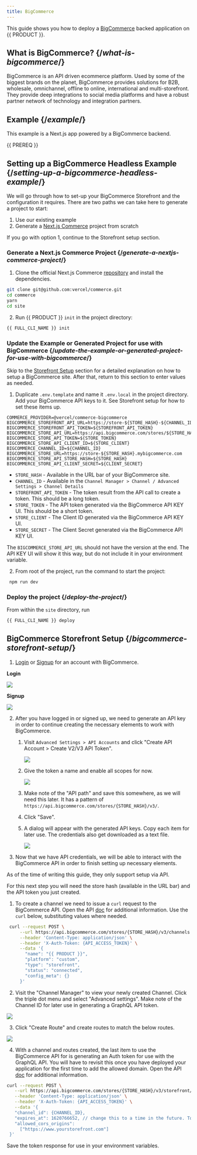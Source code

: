 ```yaml
---
title: BigCommerce
---
```


This guide shows you how to deploy a [BigCommerce](https://www.bigcommerce.com/) backed application on {{ PRODUCT }}.

## What is BigCommerce? {/*what-is-bigcommerce*/}

BigCommerce is an API driven ecommerce platform. Used by some of the biggest brands on the planet, BigCommerce provides solutions for B2B, wholesale, omnichannel, offline to online, international and multi-storefront. They provide deep integrations to social media platforms and have a robust partner network of technology and integration partners.

## Example {/*example*/}

This example is a Next.js app powered by a BigCommerce backend.

<ExampleButtons
  title="BigCommerce"
  siteUrl="https://layer0-docs-layer0-nextjs-commerce-default.layer0-limelight.link"
  repoUrl="https://github.com/edgio-docs/edgio-nextjs-commerce-example"
  deployFromRepo />

{{ PREREQ }}

## Setting up a BigCommerce Headless Example {/*setting-up-a-bigcommerce-headless-example*/}

We will go through how to set-up your BigCommerce Storefront and the configuration it requires. There are two paths we can take here to generate a project to start:

1. Use our existing example
2. Generate a [Next.js Commerce](https://nextjs.org/commerce) project from scratch

If you go with option 1, continue to the Storefront setup section.

### Generate a Next.js Commerce Project {/*generate-a-nextjs-commerce-project*/}

1. Clone the official Next.js Commerce [repository](https://github.com/vercel/commerce) and install the dependencies.

```bash
git clone git@github.com:vercel/commerce.git
cd commerce
yarn
cd site
```

2. Run {{ PRODUCT }} `init` in the project directory:

```bash
{{ FULL_CLI_NAME }} init
```

### Update the Example or Generated Project for use with BigCommerce {/*update-the-example-or-generated-project-for-use-with-bigcommerce*/}

Skip to the [Storefront Setup](#bigcommerce-storefront-setup) section for a detailed explanation on how to setup a BigCommerce site. After that, return to this section to enter values as needed.

1. Duplicate `.env.template` and name it `.env.local` in the project directory. Add your BigCommerce API keys to it. See Storefront setup for how to set these items up.

```.env
COMMERCE_PROVIDER=@vercel/commerce-bigcommerce
BIGCOMMERCE_STOREFRONT_API_URL=https://store-${STORE_HASH}-${CHANNEL_ID}.mybigcommerce.com/graphql
BIGCOMMERCE_STOREFRONT_API_TOKEN=${STOREFRONT_API_TOKEN}
BIGCOMMERCE_STORE_API_URL=https://api.bigcommerce.com/stores/${STORE_HASH}
BIGCOMMERCE_STORE_API_TOKEN=${STORE_TOKEN}
BIGCOMMERCE_STORE_API_CLIENT_ID=${STORE_CLIENT}
BIGCOMMERCE_CHANNEL_ID=${CHANNEL_ID}
BIGCOMMERCE_STORE_URL=https://store-${STORE_HASH}.mybigcommerce.com
BIGCOMMERCE_STORE_API_STORE_HASH=${STORE_HASH}
BIGCOMMERCE_STORE_API_CLIENT_SECRET=${CLIENT_SECRET}
```

- `STORE_HASH` - Available in the URL bar of your BigCommerce site.
- `CHANNEL_ID` - Available in the `Channel Manager > Channel / Advanced Settings > Channel Details`
- `STOREFRONT_API_TOKEN` - The token result from the API call to create a token. This should be a long token.
- `STORE_TOKEN` - The API token generated via the BigCommerce API KEY UI. This should be a short token.
- `STORE_CLIENT` - The Client ID generated via the BigCommerce API KEY UI.
- `STORE_SECRET` - The Client Secret generated via the BigCommerce API KEY UI.

<Callout type="info">

  The `BIGCOMMERCE_STORE_API_URL` should not have the version at the end. The
  API KEY UI will show it this way, but do not include it in your environment
  variable.

</Callout>

2. From root of the project, run the command to start the project:

```bash
 npm run dev
```

### Deploy the project {/*deploy-the-project*/}

From within the `site` directory, run

```bash
{{ FULL_CLI_NAME }} deploy
```

## BigCommerce Storefront Setup {/*bigcommerce-storefront-setup*/}

1. [Login](https://login.bigcommerce.com/login) or [Signup](https://www.bigcommerce.com/start-your-trial) for an account with BigCommerce.

**Login**

![](/images/bigcommerce/login.png?width=300&height=400)

**Signup**

![](/images/bigcommerce/sign-up.png?width=1000)

2. After you have logged in or signed up, we need to generate an API key in order to continue creating the necessary elements to work with BigCommerce.
   1. Visit `Advanced Settings > API Accounts` and click "Create API Account > Create V2/V3 API Token".

      ![](/images/bigcommerce/create-api-menu.png?width=1000)
   2. Give the token a name and enable all scopes for now.

      ![](/images/bigcommerce/create-api-key.png?width=400)

   3. Make note of the "API path" and save this somewhere, as we will need this later. It has a pattern of `https://api.bigcommerce.com/stores/{STORE_HASH}/v3/`.
   4. Click "Save".
   5. A dialog will appear with the generated API keys. Copy each item for later use. The credentials also get downloaded as a text file.

      ![](/images/bigcommerce/api-creds.png?width=400)

3. Now that we have API credentials, we will be able to interact with the BigCommerce API in order to finish setting up necessary elements.

<Callout type="info">

  As of the time of writing this guide, they only support setup via API.

</Callout>

For this next step you will need the store hash (available in the URL bar) and the API token you just created.

1. To create a channel we need to issue a `curl` request to the BigCommerce API. Open the API [doc](https://developer.bigcommerce.com/api-reference/b3A6MzU5MDQ0NDc-create-a-channel) for additional information. Use the `curl` below, substituting values where needed.

```bash
 curl --request POST \
     --url https://api.bigcommerce.com/stores/{STORE_HASH}/v3/channels \
     --header 'Content-Type: application/json' \
     --header 'X-Auth-Token: {API_ACCESS_TOKEN}' \
     --data '{
       "name": "{{ PRODUCT }}",
       "platform": "custom",
       "type": "storefront",
       "status": "connected",
       "config_meta": {}
     }'
```

2. Visit the "Channel Manager" to view your newly created Channel. Click the triple dot menu and select "Advanced settings". Make note of the Channel ID for later use in generating a GraphQL API token.

![](/images/bigcommerce/advanced-settings-menu.png?width=1000)

3. Click "Create Route" and create routes to match the below routes.

![](/images/bigcommerce/routes.png?width=600)

4. With a channel and routes created, the last item to use the BigCommerce API for is generating an Auth token for use with the GraphQL API. You will have to revisit this once you have deployed your application for the first time to add the allowed domain. Open the API [doc](https://developer.bigcommerce.com/api-reference/b3A6MzU5MDUxNTI-create-a-token#requestrunner) for additional information.

```bash
curl --request POST \
   --url https://api.bigcommerce.com/stores/{STORE_HASH}/v3/storefront/api-token \
   --header 'Content-Type: application/json' \
   --header 'X-Auth-Token: {API_ACCESS_TOKEN}' \
   --data '{
   "channel_id": {CHANNEL_ID},
   "expires_at": 1620766652, // change this to a time in the future. To generate in Javascript: new Date("2022-12-31").getTime()
   "allowed_cors_origins":
     ["https://www.yourstorefront.com"]
 }'
```

Save the token response for use in your environment variables.
